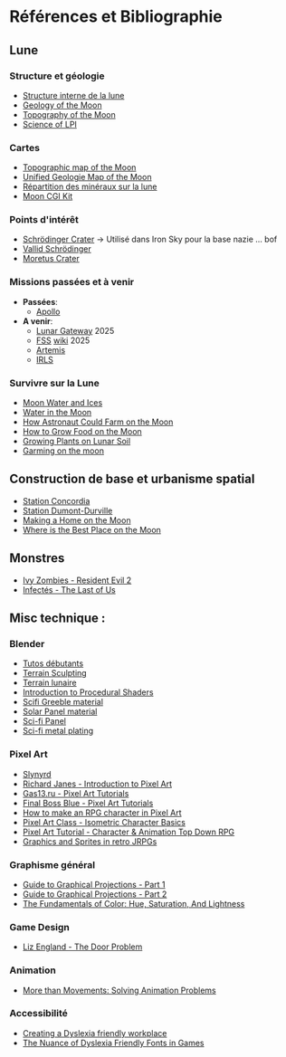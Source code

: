# Références et Bibliographie

## Lune

### Structure et géologie

* [Structure interne de la lune](https://fr.wikipedia.org/wiki/Structure_interne_de_la_Lune)
* [Geology of the Moon](https://en.wikipedia.org/wiki/Geology_of_the_Moon)
* [Topography of the Moon](https://en.wikipedia.org/wiki/Topography_of_the_Moon)
* [Science of LPI](https://www.lpi.usra.edu/science/)

### Cartes
* [Topographic map of the Moon](https://www.lpi.usra.edu/resources/mapcatalog/LMP/lmp1/)
* [Unified Geologie Map of the Moon](https://astrogeology.usgs.gov/search/map/Moon/Geology/Unified_Geologic_Map_of_the_Moon_GIS_v2)
* [Répartition des minéraux sur la lune](https://www.universetoday.com/145887/want-to-mine-the-moon-heres-a-detailed-map-of-all-its-minerals/)
* [Moon CGI Kit](https://svs.gsfc.nasa.gov/4720/)

### Points d'intérêt
* [Schrödinger Crater](https://en.wikipedia.org/wiki/Schr%C3%B6dinger_(crater)) -> Utilisé dans Iron Sky pour la base nazie ... bof
* [Vallid Schrödinger](https://en.wikipedia.org/wiki/Vallis_Schr%C3%B6dinger)
* [Moretus Crater](https://en.wikipedia.org/wiki/Moretus_(crater))

### Missions passées et à venir

* **Passées**:
    - [Apollo](https://en.wikipedia.org/wiki/Apollo_program)
* **A venir**:
    - [Lunar Gateway](https://fr.wikipedia.org/wiki/Lunar_Gateway) 2025
    - [FSS](https://cnes.fr/projets/fss) [wiki](https://fr.wikipedia.org/wiki/Farside_Seismic_Suite) 2025
    - [Artemis](https://fr.wikipedia.org/wiki/Programme_Artemis) 
    - [IRLS](https://en.wikipedia.org/wiki/International_Lunar_Research_Station)

### Survivre sur la Lune

* [Moon Water and Ices](https://science.nasa.gov/moon/moon-water-and-ices/)
* [Water in the Moon](https://www.lpi.usra.edu/science/LunarWater/)
* [How Astronaut Could Farm on the Moon](https://www.space.com/moon-farming-lunar-soil-nutrients)
* [How to Grow Food on the Moon](https://www.nasa.gov/podcasts/gravity-assist/gravity-assist-how-to-grow-food-on-the-moon/)
* [Growing Plants on Lunar Soil](https://science.nasa.gov/resource/growing-plants-in-lunar-soil/)
* [Garming on the moon](https://www.esa.int/ESA_Multimedia/Images/2023/02/Farming_on_the_Moon)

## Construction de base et urbanisme spatial

* [Station Concordia](https://institut-polaire.fr/fr/antarctique/la-station-concordia/)
* [Station Dumont-Durville](https://institut-polaire.fr/fr/antarctique/la-station-dumont-durville/)
* [Making a Home on the Moon](https://www.esa.int/Education/Moon_Camp/Making_a_Home_on_the_Moon)
* [Where is the Best Place on the Moon](https://www.quora.com/Where-is-the-best-place-on-the-Moon-for-a-base)

## Monstres

* [Ivy Zombies - Resident Evil 2](https://residentevil.fandom.com/wiki/Ivy_(RE2_remake))
* [Infectés - The Last of Us](https://thelastofus.fandom.com/fr/wiki/Infect%C3%A9s)

## Misc technique : 

### Blender

* [Tutos débutants](https://www.youtube.com/watch?v=B0J27sf9N1Y)
* [Terrain Sculpting](https://www.youtube.com/watch?v=-wqMvq5F2Uo)
* [Terrain lunaire](https://www.youtube.com/watch?v=3nipLkZYyxU)
* [Introduction to Procedural Shaders](https://www.youtube.com/watch?v=J5t7gzIfTt0)
* [Scifi Greeble material](https://www.youtube.com/watch?v=ttcBJ-A8e3s&list=PLsGl9GczcgBs6TtApKKK-L_0Nm6fovNPk&index=42)
* [Solar Panel material](https://www.youtube.com/watch?v=le1NElRwLg0&list=PLsGl9GczcgBs6TtApKKK-L_0Nm6fovNPk&index=92)
* [Sci-fi Panel](https://www.youtube.com/watch?v=KbNPddQbaDo&list=PLsGl9GczcgBs6TtApKKK-L_0Nm6fovNPk&index=93)
* [Sci-fi metal plating](https://www.youtube.com/watch?v=CYJL2gP3MTM&list=PLsGl9GczcgBs6TtApKKK-L_0Nm6fovNPk&index=103)

### Pixel Art

* [Slynyrd](https://www.slynyrd.com/blog)
* [Richard Janes - Introduction to Pixel Art](http://rjanes.com/tutorials/introduction_to_pixel_art.php)
* [Gas13.ru - Pixel Art Tutorials](http://gas13.ru/v3/tutorials/)
* [Final Boss Blue - Pixel Art Tutorials](http://finalbossblues.com/pixel-tutorials/)
* [How to make an RPG character in Pixel Art](https://www.youtube.com/watch?v=YUuyFdsPS6k)
* [Pixel Art Class - Isometric Character Basics](https://www.youtube.com/watch?v=45gueF62t1Q)
* [Pixel Art Tutorial - Character & Animation Top Down RPG](https://www.youtube.com/watch?v=GUEVPYlv474)
* [Graphics and Sprites in retro JRPGs](https://jbahamon.github.io/jrpgs/2021/01/22/graphics-and-sprites.html)

### Graphisme général 

* [Guide to Graphical Projections - Part 1](https://medium.com/retronator-magazine/game-developers-guide-to-graphical-projections-with-video-game-examples-part-1-introduction-aa3d051c137d)
* [Guide to Graphical Projections - Part 2](https://medium.com/retronator-magazine/game-developers-guide-to-graphical-projections-with-video-game-examples-part-2-multiview-8e9ad7d9e32f)
* [The Fundamentals of Color: Hue, Saturation, And Lightness](http://vanseodesign.com/web-design/hue-saturation-and-lightness/)

### Game Design

* [Liz England - The Door Problem](https://lizengland.com/blog/2014/04/the-door-problem/)


### Animation

* [More than Movements: Solving Animation Problems](https://www.gamedeveloper.com/art/more-than-movements-solving-animation-problems)

### Accessibilité

* [Creating a Dyslexia friendly workplace](https://www.bdadyslexia.org.uk/advice/employers/creating-a-dyslexia-friendly-workplace/dyslexia-friendly-style-guide)
* [The Nuance of Dyslexia Friendly Fonts in Games](https://access-ability.uk/2024/06/21/the-nuance-of-dyslexia-friendly-fonts-in-games/)